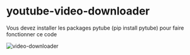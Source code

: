 # youtube-video-downloader

Vous devez installer les packages pytube (pip install pytube) pour faire fonctionner ce code

![video-downloader](https://user-images.githubusercontent.com/112775431/190219599-b3eaad86-e9e1-41e2-afc2-20cab2271b58.png)
